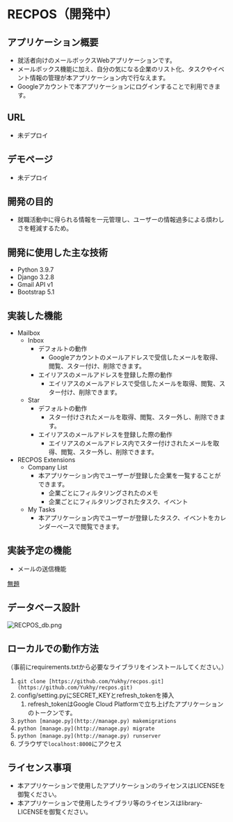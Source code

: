 # RECPOS（開発中）

## **アプリケーション概要**

- 就活者向けのメールボックスWebアプリケーションです。
- メールボックス機能に加え、自分の気になる企業のリスト化、タスクやイベント情報の管理が本アプリケーション内で行なえます。
- Googleアカウントで本アプリケーションにログインすることで利用できます。

## **URL**

- 未デプロイ

## デモページ

- 未デプロイ

## 開発の目的

- 就職活動中に得られる情報を一元管理し、ユーザーの情報過多による煩わしさを軽減するため。

## 開発に使用した主な技術

- Python 3.9.7
- Django 3.2.8
- Gmail API v1
- Bootstrap 5.1

## **実装した機能**

- Mailbox
    - Inbox
        - デフォルトの動作
            - Googleアカウントのメールアドレスで受信したメールを取得、閲覧、スター付け、削除できます。
        - エイリアスのメールアドレスを登録した際の動作
            - エイリアスのメールアドレスで受信したメールを取得、閲覧、スター付け、削除できます。
    - Star
        - デフォルトの動作
            - スター付けされたメールを取得、閲覧、スター外し、削除できます。
        - エイリアスのメールアドレスを登録した際の動作
            - エイリアスのメールアドレス内でスター付けされたメールを取得、閲覧、スター外し、削除できます。
- RECPOS Extensions
    - Company List
        - 本アプリケーション内でユーザーが登録した企業を一覧することができます。
            - 企業ごとにフィルタリングされたのメモ
            - 企業ごとにフィルタリングされたタスク、イベント
    - My Tasks
        - 本アプリケーション内でユーザーが登録したタスク、イベントをカレンダーベースで閲覧できます。

## **実装予定の機能**

- メールの送信機能

[無題](https://www.notion.so/f25ab79a1eca4bd38fefb5c6de9c9616)

## **データベース設計**

![RECPOS_db.png](https://s3-us-west-2.amazonaws.com/secure.notion-static.com/6ef8d6dc-60a5-421a-9965-86519ec94170/RECPOS_db.png)

## **ローカルでの動作方法**

（事前にrequirements.txtから必要なライブラリをインストールしてください。）

1. `git clone [https://github.com/Yukhy/recpos.git](https://github.com/Yukhy/recpos.git)`
2. config/setting.pyにSECRET_KEYとrefresh_tokenを挿入
    1. refresh_tokenはGoogle Cloud Platformで立ち上げたアプリケーションのトークンです。
3. `python [manage.py](http://manage.py) makemigrations`
4. `python [manage.py](http://manage.py) migrate`
5. `python [manage.py](http://manage.py) runserver`
6. ブラウザで`localhost:8000`にアクセス

## ライセンス事項

- 本アプリケーションで使用したアプリケーションのライセンスはLICENSEを御覧ください。
- 本アプリケーションで使用したライブラリ等のライセンスはlibrary-LICENSEを御覧ください。
